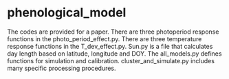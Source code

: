 # phenological_model
The codes are provided for a paper.
There are three photoperiod response functions in the photo_period_effect.py.
There are three temperature response functions in the T_dev_effect.py.
Sun.py is a file that calculates day length based on latitude, longitude and DOY.
The all_models.py defines functions for simulation and calibration.
cluster_and_simulate.py includes many specific processing procedures.
